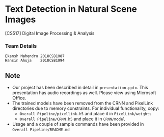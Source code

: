 # Text Detection in Natural Scene Images
[CS517] Digital Image Processing & Analysis

### Team Details
	Ekansh Mahendru	2018CSB1087
	Hansin Ahuja	2018CSB1094
	
## Note
- Our project has been described in detail in `presentation.pptx`. This presentation has audio recordings as well. Please view using Microsoft Office.
- The trained models have been removed from the CRNN and PixelLink directories due to memory constraints. For individual functionality, copy:
	- `Overall Pipeline/pixellink.h5` and place it in `PixelLink/weights` 
	- `Overall Pipeline/CRNN.h5` and place it in `CRNN/model`
- Usage and a couple of sample commands have been provided in `Overall Pipeline/README.md`
